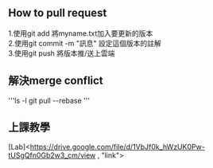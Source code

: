 ## How to pull request
1.使用git add <file> 將myname.txt加入要更新的版本  
2.使用git commit -m "訊息" 設定這個版本的註解  
3.使用git push 將版本推/送上雲端  

## 解決merge conflict
'''ls -l
git pull --rebase
'''

## 上課教學
[Lab]<https://drive.google.com/file/d/1VbJf0k_hWzUK0Pw-tUSgQfn0Gb2w3_cm/view , "link">
